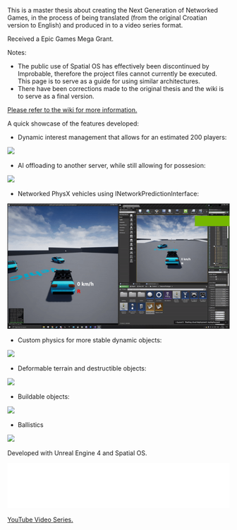 This is a master thesis about creating the Next Generation of Networked Games, in the process of being translated (from the original Croatian version to English) and produced in to a video series format.  

Received a Epic Games Mega Grant.

Notes: 
* The public use of Spatial OS has effectively been discontinued by Improbable, therefore the project files cannot currently be executed. This page is to serve as a guide for using similar architectures.
* There have been corrections made to the original thesis and the wiki is to serve as a final version.

 [Please refer to the wiki for more information.](https://github.com/jpetanjek/NextGenNetGames/wiki) 
 
 A quick showcase of the features developed:

* Dynamic interest management that allows for an estimated 200 players:

![](https://github.com/jpetanjek/NextGenNetGames/blob/main/Documentation/GifShowcase/DynamicInterestManagement.gif)

* AI offloading to another server, while still allowing for possesion:

![](https://github.com/jpetanjek/NextGenNetGames/blob/main/Documentation/GifShowcase/Takeover.gif)

* Networked PhysX vehicles using INetworkPredictionInterface:

![](https://github.com/jpetanjek/NextGenNetGames/blob/main/Documentation/GifShowcase/NetworkedVehicles.gif)

* Custom physics for more stable dynamic objects:

![](https://github.com/jpetanjek/NextGenNetGames/blob/main/Documentation/GifShowcase/CustomPhysics.gif)

* Deformable terrain and destructible objects:

![](https://github.com/jpetanjek/NextGenNetGames/blob/main/Documentation/GifShowcase/Destruction.gif)

* Buildable objects:

![](https://github.com/jpetanjek/NextGenNetGames/blob/main/Documentation/GifShowcase/Buildable.gif)

* Ballistics

![](https://github.com/jpetanjek/NextGenNetGames/blob/main/Documentation/GifShowcase/Ballistics.gif)

Developed with Unreal Engine 4 and Spatial OS.

![Epic Mega Grants Logo](https://raw.githubusercontent.com/jpetanjek/NextGenNetGames/main/Documentation/Badge/PNG/Epic_MegaGrants_Recipient_logo_horizontal.png)

[YouTube Video Series.](https://youtube.com/playlist?list=PLVj89podGfwzEJjkYlJxtYpa1YXRLcvgJ)
